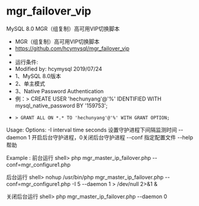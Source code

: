 # mgr_failover_vip
MySQL 8.0 MGR（组复制）高可用VIP切换脚本

 * MGR（组复制）高可用VIP切换脚本
 * https://github.com/hcymysql/mgr_failover_vip
 *
 * 运行条件:
 * Modified by: hcymysql 2019/07/24
 * 1、MySQL 8.0版本
 * 2、单主模式
 * 3、Native Password Authentication
 * 例：> CREATE USER 'hechunyang'@'%' IDENTIFIED WITH mysql_native_password BY '159753';
 *     > GRANT ALL ON *.* TO 'hechunyang'@'%' WITH GRANT OPTION;

Usage:
  Options:
  -I  interval time seconds	设置守护进程下间隔监测时间
  --daemon 1	开启后台守护进程，0关闭后台守护进程
  --conf	指定配置文件
  --help	帮助

Example :
   前台运行
   shell> php mgr_master_ip_failover.php --conf=mgr_configure1.php

   后台运行
   shell> nohup /usr/bin/php mgr_master_ip_failover.php --conf=mgr_configure1.php -I 5 --daemon 1 > /dev/null 2>&1  &
   	   
   关闭后台运行
   shell> php mgr_master_ip_failover.php --daemon 0
   
   
